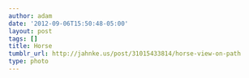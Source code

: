 ```yaml
---
author: adam
date: '2012-09-06T15:50:48-05:00'
layout: post
tags: []
title: Horse
tumblr_url: http://jahnke.us/post/31015433814/horse-view-on-path
type: photo
---
```


